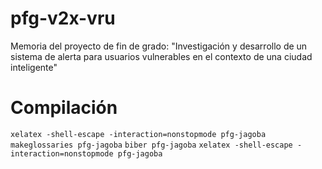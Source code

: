 # pfg-v2x-vru
Memoria del proyecto de fin de grado: "Investigación y desarrollo de un sistema de alerta para usuarios vulnerables en el contexto de una ciudad inteligente"

# Compilación
`xelatex -shell-escape -interaction=nonstopmode pfg-jagoba`
`makeglossaries pfg-jagoba`
`biber pfg-jagoba`
`xelatex -shell-escape -interaction=nonstopmode pfg-jagoba`
